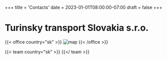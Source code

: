 +++
title = 'Contacts'
date = 2023-01-01T08:00:00-07:00
draft = false
+++

# Turinsky transport Slovakia s.r.o.

{{< office country="sk" >}}
![map](map.png)
{{< /office >}}

{{< team country="sk" >}}
{{</ team >}}
